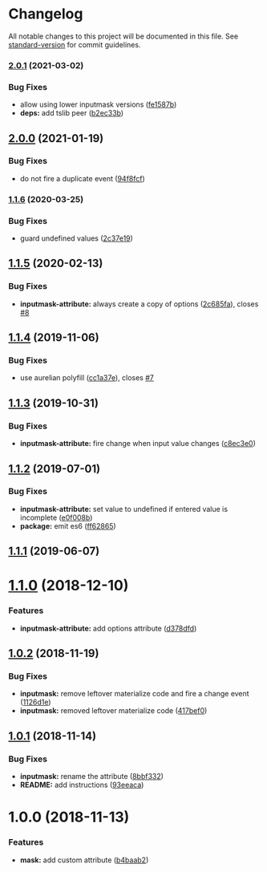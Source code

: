 # Changelog

All notable changes to this project will be documented in this file. See [standard-version](https://github.com/conventional-changelog/standard-version) for commit guidelines.

### [2.0.1](https://github.com/MaximBalaganskiy/aurelia-inputmask/compare/v2.0.0...v2.0.1) (2021-03-02)


### Bug Fixes

* allow using lower inputmask versions ([fe1587b](https://github.com/MaximBalaganskiy/aurelia-inputmask/commit/fe1587b183384decd9a4ee6591c6fdf93fcae9a2))
* **deps:** add tslib peer ([b2ec33b](https://github.com/MaximBalaganskiy/aurelia-inputmask/commit/b2ec33b18c76b28ae8f4c412ebff7ba3b689d524))

## [2.0.0](https://github.com/MaximBalaganskiy/aurelia-inputmask/compare/v1.1.6...v2.0.0) (2021-01-19)


### Bug Fixes

* do not fire a duplicate event ([94f8fcf](https://github.com/MaximBalaganskiy/aurelia-inputmask/commit/94f8fcf9c7aa989a74045f75df487e9cc4e846ef))

### [1.1.6](https://github.com/MaximBalaganskiy/aurelia-inputmask/compare/v1.1.5...v1.1.6) (2020-03-25)


### Bug Fixes

* guard undefined values ([2c37e19](https://github.com/MaximBalaganskiy/aurelia-inputmask/commit/2c37e19))



<a name="1.1.5"></a>
## [1.1.5](https://github.com/MaximBalaganskiy/aurelia-inputmask/compare/v1.1.4...v1.1.5) (2020-02-13)


### Bug Fixes

* **inputmask-attribute:** always create a copy of options ([2c685fa](https://github.com/MaximBalaganskiy/aurelia-inputmask/commit/2c685fa)), closes [#8](https://github.com/MaximBalaganskiy/aurelia-inputmask/issues/8)



<a name="1.1.4"></a>
## [1.1.4](https://github.com/MaximBalaganskiy/aurelia-inputmask/compare/v1.1.3...v1.1.4) (2019-11-06)


### Bug Fixes

* use aurelian polyfill ([cc1a37e](https://github.com/MaximBalaganskiy/aurelia-inputmask/commit/cc1a37e)), closes [#7](https://github.com/MaximBalaganskiy/aurelia-inputmask/issues/7)



<a name="1.1.3"></a>
## [1.1.3](https://github.com/MaximBalaganskiy/aurelia-inputmask/compare/v1.1.2...v1.1.3) (2019-10-31)


### Bug Fixes

* **inputmask-attribute:** fire change when input value changes ([c8ec3e0](https://github.com/MaximBalaganskiy/aurelia-inputmask/commit/c8ec3e0))



<a name="1.1.2"></a>
## [1.1.2](https://github.com/MaximBalaganskiy/aurelia-inputmask/compare/v1.1.1...v1.1.2) (2019-07-01)


### Bug Fixes

* **inputmask-attribute:** set value to undefined if entered value is incomplete ([e0f008b](https://github.com/MaximBalaganskiy/aurelia-inputmask/commit/e0f008b))
* **package:** emit es6 ([ff62865](https://github.com/MaximBalaganskiy/aurelia-inputmask/commit/ff62865))



<a name="1.1.1"></a>
## [1.1.1](https://github.com/MaximBalaganskiy/aurelia-inputmask/compare/v1.1.0...v1.1.1) (2019-06-07)



<a name="1.1.0"></a>
# [1.1.0](https://github.com/MaximBalaganskiy/aurelia-inputmask/compare/v1.0.2...v1.1.0) (2018-12-10)


### Features

* **inputmask-attribute:** add options attribute ([d378dfd](https://github.com/MaximBalaganskiy/aurelia-inputmask/commit/d378dfd))



<a name="1.0.2"></a>
## [1.0.2](https://github.com/MaximBalaganskiy/aurelia-inputmask/compare/v1.0.1...v1.0.2) (2018-11-19)


### Bug Fixes

* **inputmask:** remove leftover materialize code and fire a change event ([1126d1e](https://github.com/MaximBalaganskiy/aurelia-inputmask/commit/1126d1e))
* **inputmask:** removed leftover materialize code ([417bef0](https://github.com/MaximBalaganskiy/aurelia-inputmask/commit/417bef0))



<a name="1.0.1"></a>
## [1.0.1](https://github.com/MaximBalaganskiy/aurelia-inputmask/compare/v1.0.0...v1.0.1) (2018-11-14)


### Bug Fixes

* **inputmask:** rename the attribute ([8bbf332](https://github.com/MaximBalaganskiy/aurelia-inputmask/commit/8bbf332))
* **README:** add instructions ([93eeaca](https://github.com/MaximBalaganskiy/aurelia-inputmask/commit/93eeaca))



<a name="1.0.0"></a>
# 1.0.0 (2018-11-13)


### Features

* **mask:** add custom attribute ([b4baab2](https://github.com/MaximBalaganskiy/aurelia-inputmask/commit/b4baab2))
